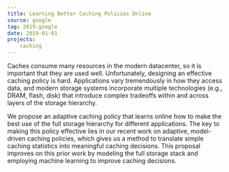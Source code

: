 ```yaml
---
title: Learning Better Caching Policies Online
source: google
tag: 2019.google
date: 2019-01-01
projects:
    caching
---
```


Caches consume many resources in the modern datacenter,
so it is important that they are used well.
Unfortunately, designing an effective caching policy is hard.
Applications vary tremendously in how they access data,
and modern storage systems incorporate multiple technologies
(e.g., DRAM, flash, disk)
that introduce complex tradeoffs within and across layers of the storage hierarchy.

We propose an adaptive caching policy that learns online how to make the best use of the full storage hierarchy for different applications.
The key to making this policy effective lies
in our recent work on adaptive, model-driven caching policies,
which gives us a method to translate simple caching statistics into meaningful caching decisions.
This proposal improves on this prior work by modeling the full storage stack
and employing machine learning to improve caching decisions.
